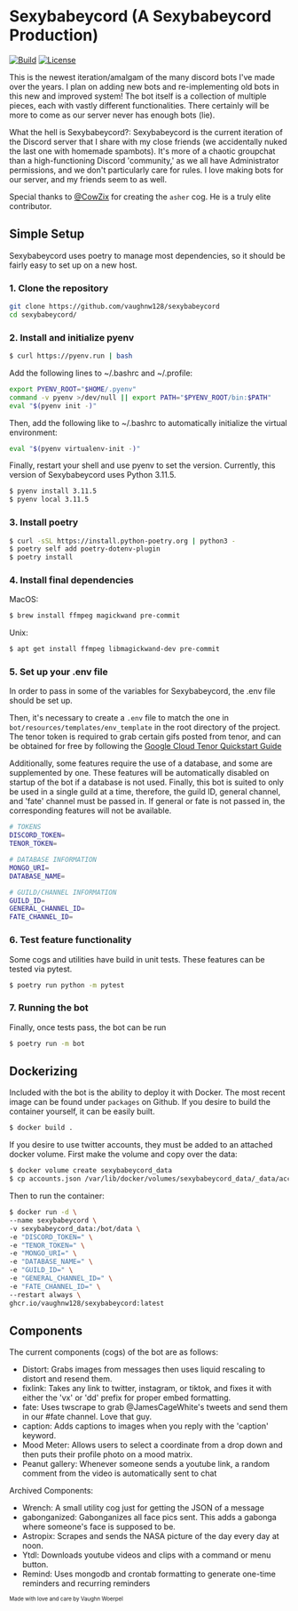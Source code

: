 # Sexybabeycord (A Sexybabeycord Production)

[![Build](https://github.com/vaughnw128/sexybabeycord/actions/workflows/build-and-release.yml/badge.svg)](https://github.com/vaughnw128/sexybabeycord/actions/workflows/main.yml)
[![License](https://img.shields.io/badge/license-MIT-green)](LICENSE)

This is the newest iteration/amalgam of the many discord bots I've made over the years.
I plan on adding new bots and re-implementing old bots in this new and improved system!
The bot itself is a collection of multiple pieces, each with vastly
different functionalities. There certainly will be more to come as our
server never has enough bots (lie).

What the hell is Sexybabeycord?: Sexybabeycord is the current iteration of the Discord server that I share
with my close friends (we accidentally nuked the last one with homemade spambots). It's more of a
chaotic groupchat than a high-functioning Discord 'community,' as we all have Administrator
permissions, and we don't particularly care for rules. I love making bots for our server, and my
friends seem to as well.

Special thanks to [@CowZix](https://github.com/CowZix) for creating the `asher` cog. He is a truly elite contributor.

## Simple Setup

Sexybabeycord uses poetry to manage most dependencies, so it should be fairly easy to set up on a new host.

### 1. Clone the repository
```bash
git clone https://github.com/vaughnw128/sexybabeycord
cd sexybabeycord/
```

### 2. Install and initialize pyenv

```bash
$ curl https://pyenv.run | bash
```

Add the following lines to ~/.bashrc and ~/.profile:
```bash
export PYENV_ROOT="$HOME/.pyenv"
command -v pyenv >/dev/null || export PATH="$PYENV_ROOT/bin:$PATH"
eval "$(pyenv init -)"
```

Then, add the following like to ~/.bashrc to automatically initialize the virtual environment:
```bash
eval "$(pyenv virtualenv-init -)"
```

Finally, restart your shell and use pyenv to set the version. Currently, this version of Sexybabeycord uses Python 3.11.5.
```bash
$ pyenv install 3.11.5
$ pyenv local 3.11.5
```

### 3. Install poetry
```bash
$ curl -sSL https://install.python-poetry.org | python3 -
$ poetry self add poetry-dotenv-plugin
$ poetry install
```

### 4. Install final dependencies

MacOS:
```bash
$ brew install ffmpeg magickwand pre-commit
```

Unix:
```bash
$ apt get install ffmpeg libmagickwand-dev pre-commit
```

### 5. Set up your .env file
In order to pass in some of the variables for Sexybabeycord, the .env file should be set up.

Then, it's necessary to create a `.env` file to match the one in `bot/resources/templates/env_template` in the root directory of the project. The tenor token is required to grab certain gifs posted from tenor, and can be obtained for free by following the [Google Cloud Tenor Quickstart Guide](https://developers.google.com/tenor/guides/quickstart)

Additionally, some features require the use of a database, and some are supplemented by one. These features will be automatically disabled on startup of the bot if a database is not used. Finally, this bot is suited to only be used in a single guild at a time, therefore, the guild ID, general channel, and 'fate' channel must be passed in. If general or fate is not passed in, the corresponding features will not be available.

```bash
# TOKENS
DISCORD_TOKEN=
TENOR_TOKEN=

# DATABASE INFORMATION
MONGO_URI=
DATABASE_NAME=

# GUILD/CHANNEL INFORMATION
GUILD_ID=
GENERAL_CHANNEL_ID=
FATE_CHANNEL_ID=
```

### 6. Test feature functionality

Some cogs and utilities have build in unit tests. These features can be tested via pytest.

```bash
$ poetry run python -m pytest
```

### 7. Running the bot

Finally, once tests pass, the bot can be run

```bash
$ poetry run -m bot
```

## Dockerizing

Included with the bot is the ability to deploy it with Docker. The most recent image can be found under `packages` on Github. If you desire to build the container yourself, it can be easily built.

```bash
$ docker build .
```

If you desire to use twitter accounts, they must be added to an attached docker volume. First make the volume and copy over the data:

```bash
$ docker volume create sexybabeycord_data
$ cp accounts.json /var/lib/docker/volumes/sexybabeycord_data/_data/accounts.json
```

Then to run the container:
```bash
$ docker run -d \
--name sexybabeycord \
-v sexybabeycord_data:/bot/data \
-e "DISCORD_TOKEN=" \
-e "TENOR_TOKEN=" \
-e "MONGO_URI=" \
-e "DATABASE_NAME=" \
-e "GUILD_ID=" \
-e "GENERAL_CHANNEL_ID=" \
-e "FATE_CHANNEL_ID=" \
--restart always \
ghcr.io/vaughnw128/sexybabeycord:latest
```

## Components

The current components (cogs) of the bot are as follows:
- Distort: Grabs images from messages then uses liquid rescaling to distort and resend them.
- fixlink: Takes any link to twitter, instagram, or tiktok, and fixes it with either the 'vx' or 'dd' prefix for proper embed formatting.
- fate: Uses twscrape to grab @JamesCageWhite's tweets and send them in our #fate channel. Love that guy.
- caption: Adds captions to images when you reply with the 'caption' keyword.
- Mood Meter: Allows users to select a coordinate from a drop down and then puts their profile photo on a mood matrix.
- Peanut gallery: Whenever someone sends a youtube link, a random comment from the video is automatically sent to chat


Archived Components:
- Wrench: A small utility cog just for getting the JSON of a message
- gabonganized: Gabonganizes all face pics sent. This adds a gabonga where someone's face is supposed to be.
- Astropix: Scrapes and sends the NASA picture of the day every day at noon.
- Ytdl: Downloads youtube videos and clips with a command or menu button.
- Remind: Uses mongodb and crontab formatting to generate one-time reminders and recurring reminders


<sub><sup>Made with love and care by Vaughn Woerpel</sub></sup>
